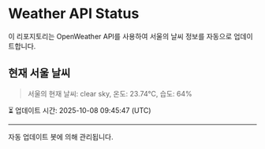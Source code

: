
# Weather API Status

이 리포지토리는 OpenWeather API를 사용하여 서울의 날씨 정보를 자동으로 업데이트합니다.

## 현재 서울 날씨
> 서울의 현재 날씨: clear sky, 온도: 23.74°C, 습도: 64%

⏳ 업데이트 시간: 2025-10-08 09:45:47 (UTC)

---
자동 업데이트 봇에 의해 관리됩니다.
